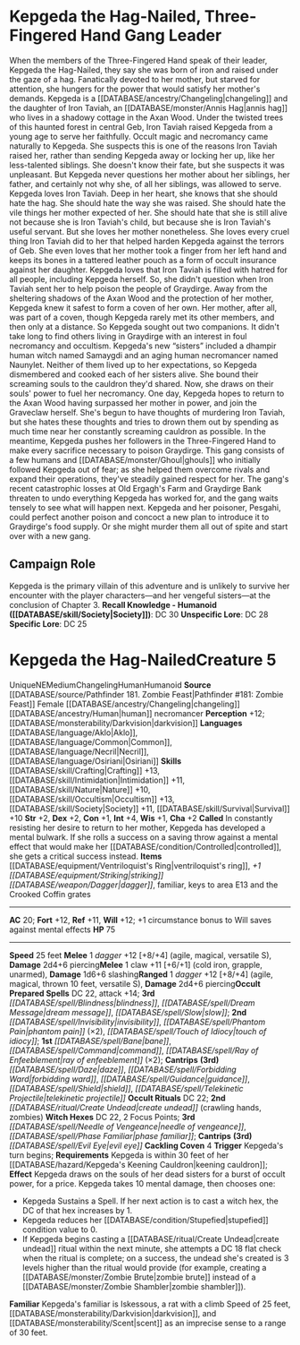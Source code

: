 ﻿---
ac: '20'
alignment: NE
all_resistance: null
burrow_speed: null
charisma: '+2'
climb_speed: null
constitution: '+1'
creature_ability:
- Cackling Coven
- Called
- Familiar
creature_family: null
dexterity: '+2'
element: null
fly_speed: null
fortitude: '+12'
hp: '75'
id: '2049'
immunity: null
intelligence: '+4'
land_speed: '25'
language:
- '[[DATABASE/language/Aklo|Aklo]]'
- '[[DATABASE/language/Common|Common]]'
- '[[DATABASE/language/Necril|Necril]]'
- '[[DATABASE/language/Osiriani|Osiriani]]'
level: '5'
max_speed: '25'
name: Kepgeda the Hag-Nailed
perception: '+12'
rarity: Unique
reflex: '+11'
resistance: null
rus_type_level: null
sense:
- '[[DATABASE/monsterability/Darkvision|darkvision]]'
size: Medium
skill:
- '[[DATABASE/skill/Crafting|Crafting]] +13'
- '[[DATABASE/skill/Intimidation|Intimidation]] +11'
- '[[DATABASE/skill/Nature|Nature]] +10'
- '[[DATABASE/skill/Occultism|Occultism]] +13'
- '[[DATABASE/skill/Society|Society]] +11'
- '[[DATABASE/skill/Survival|Survival]] +10'
source: '[[DATABASE/source/Pathfinder 181. Zombie Feast|Pathfinder #181: Zombie Feast]]'
speed:
- 25 feet
spell:
- '[[DATABASE/spell/Bane|Bane]]'
- '[[DATABASE/spell/Blindness|Blindness]]'
- '[[DATABASE/spell/Command|Command]]'
- '[[DATABASE/spell/Daze|Daze]]'
- '[[DATABASE/spell/Dream Message|Dream Message]]'
- '[[DATABASE/spell/Evil Eye|EvilEye]]'
- '[[DATABASE/spell/Forbidding Ward|Forbidding Ward]]'
- '[[DATABASE/spell/Guidance|Guidance]]'
- '[[DATABASE/spell/Invisibility|Invisibility]]'
- '[[DATABASE/spell/Needle of Vengeance|Needle of Vengeance]]'
- '[[DATABASE/spell/Phantom Pain|Phantom Pain]]'
- '[[DATABASE/spell/Phase Familiar|Phase Familiar]]'
- '[[DATABASE/spell/Ray of Enfeeblement|Ray of Enfeeblement]]'
- '[[DATABASE/spell/Shield|Shield]]'
- '[[DATABASE/spell/Slow|Slow]]'
- '[[DATABASE/spell/Telekinetic Projectile|Telekinetic Projectile]]'
- '[[DATABASE/spell/Touch of Idiocy|Touch of Idiocy]]'
strength: '+2'
strength_req: '2'
strongest_save:
- Fortitude
- Will
swim_speed: null
trait:
- '[[DATABASE/trait/Changeling|Changeling]]'
- '[[DATABASE/trait/Human|Human]]'
- '[[DATABASE/trait/Humanoid|Humanoid]]'
- '[[DATABASE/trait/Unique|Unique]]'
type: Creature
vision: Darkvision
weakest_save:
- Reflex
weakness: null
will: '+12'
wisdom: '+1'

---
# Kepgeda the Hag-Nailed, Three-Fingered Hand Gang Leader

When the members of the Three-Fingered Hand speak of their leader, Kepgeda the Hag-Nailed, they say she was born of iron and raised under the gaze of a hag. Fanatically devoted to her mother, but starved for attention, she hungers for the power that would satisfy her mother's demands.
 Kepgeda is a [[DATABASE/ancestry/Changeling|changeling]] and the daughter of Iron Taviah, an [[DATABASE/monster/Annis Hag|annis hag]] who lives in a shadowy cottage in the Axan Wood. Under the twisted trees of this haunted forest in central Geb, Iron Taviah raised Kepgeda from a young age to serve her faithfully. Occult magic and necromancy came naturally to Kepgeda. She suspects this is one of the reasons Iron Taviah raised her, rather than sending Kepgeda away or locking her up, like her less-talented siblings. She doesn't know their fate, but she suspects it was unpleasant.
 But Kepgeda never questions her mother about her siblings, her father, and certainly not why she, of all her siblings, was allowed to serve. Kepgeda loves Iron Taviah. Deep in her heart, she knows that she should hate the hag. She should hate the way she was raised. She should hate the vile things her mother expected of her. She should hate that she is still alive not because she is Iron Taviah's child, but because she is Iron Taviah's useful servant. But she loves her mother nonetheless. She loves every cruel thing Iron Taviah did to her that helped harden Kepgeda against the terrors of Geb. She even loves that her mother took a finger from her left hand and keeps its bones in a tattered leather pouch as a form of occult insurance against her daughter. Kepgeda loves that Iron Taviah is filled with hatred for all people, including Kepgeda herself. So, she didn't question when Iron Taviah sent her to help poison the people of Graydirge.
 Away from the sheltering shadows of the Axan Wood and the protection of her mother, Kepgeda knew it safest to form a coven of her own. Her mother, after all, was part of a coven, though Kepgeda rarely met its other members, and then only at a distance. So Kepgeda sought out two companions. It didn't take long to find others living in Graydirge with an interest in foul necromancy and occultism. Kepgeda's new “sisters” included a dhampir human witch named Samaygdi and an aging human necromancer named Naunylet. Neither of them lived up to her expectations, so Kepgeda dismembered and cooked each of her sisters alive. She bound their screaming souls to the cauldron they'd shared. Now, she draws on their souls' power to fuel her necromancy.
 One day, Kepgeda hopes to return to the Axan Wood having surpassed her mother in power, and join the Graveclaw herself. She's begun to have thoughts of murdering Iron Taviah, but she hates these thoughts and tries to drown them out by spending as much time near her constantly screaming cauldron as possible. In the meantime, Kepgeda pushes her followers in the Three-Fingered Hand to make every sacrifice necessary to poison Graydirge. This gang consists of a few humans and [[DATABASE/monster/Ghoul|ghouls]] who initially followed Kepgeda out of fear; as she helped them overcome rivals and expand their operations, they've steadily gained respect for her. The gang's recent catastrophic losses at Old Ergagh's Farm and Graydirge Bank threaten to undo everything Kepgeda has worked for, and the gang waits tensely to see what will happen next. Kepgeda and her poisoner, Pesgahi, could perfect another poison and concoct a new plan to introduce it to Graydirge's food supply. Or she might murder them all out of spite and start over with a new gang.

## Campaign Role

Kepgeda is the primary villain of this adventure and is unlikely to survive her encounter with the player characters—and her vengeful sisters—at the conclusion of Chapter 3.
**Recall Knowledge - Humanoid ([[DATABASE/skill/Society|Society]])**: DC 30
**Unspecific Lore**: DC 28
**Specific Lore**: DC 25

# Kepgeda the Hag-Nailed<span class="item-type">Creature 5</span>

<span class="trait-unique item-trait">Unique</span><span class="trait-alignment item-trait">NE</span><span class="trait-size item-trait">Medium</span><span class="item-trait">Changeling</span><span class="item-trait">Human</span><span class="item-trait">Humanoid</span>
**Source** [[DATABASE/source/Pathfinder 181. Zombie Feast|Pathfinder #181: Zombie Feast]]
Female [[DATABASE/ancestry/Changeling|changeling]] [[DATABASE/ancestry/Human|human]] necromancer
**Perception** +12; [[DATABASE/monsterability/Darkvision|darkvision]]
**Languages** [[DATABASE/language/Aklo|Aklo]], [[DATABASE/language/Common|Common]], [[DATABASE/language/Necril|Necril]], [[DATABASE/language/Osiriani|Osiriani]]
**Skills** [[DATABASE/skill/Crafting|Crafting]] +13, [[DATABASE/skill/Intimidation|Intimidation]] +11, [[DATABASE/skill/Nature|Nature]] +10, [[DATABASE/skill/Occultism|Occultism]] +13, [[DATABASE/skill/Society|Society]] +11, [[DATABASE/skill/Survival|Survival]] +10
**Str** +2, **Dex** +2, **Con** +1, **Int** +4, **Wis** +1, **Cha** +2
**Called** In constantly resisting her desire to return to her mother, Kepgeda has developed a mental bulwark. If she rolls a success on a saving throw against a mental effect that would make her [[DATABASE/condition/Controlled|controlled]], she gets a critical success instead.
**Items** [[DATABASE/equipment/Ventriloquist's Ring|ventriloquist's ring]], _+1 [[DATABASE/equipment/Striking|striking]] [[DATABASE/weapon/Dagger|dagger]]_, familiar, keys to area E13 and the Crooked Coffin grates

---
**AC** 20; **Fort** +12, **Ref** +11, **Will** +12; +1 circumstance bonus to Will saves against mental effects
**HP** 75

---
**Speed** 25 feet
<span class="in-box-ability">**Melee** <span class="action-icon">1</span> _dagger_ +12 [+8/+4] (agile, magical, versatile S), **Damage** 2d4+6 piercing</span><span class="in-box-ability">**Melee** <span class="action-icon">1</span> claw +11 [+6/+1] (cold iron, grapple, unarmed), **Damage** 1d6+6 slashing</span><span class="in-box-ability">**Ranged** <span class="action-icon">1</span> _dagger_ +12 [+8/+4] (agile, magical, thrown 10 feet, versatile S), **Damage** 2d4+6 piercing</span>**Occult Prepared Spells** DC 22, attack +14; **3rd** _[[DATABASE/spell/Blindness|blindness]]_, _[[DATABASE/spell/Dream Message|dream message]]_, _[[DATABASE/spell/Slow|slow]]_; **2nd** _[[DATABASE/spell/Invisibility|invisibility]]_, _[[DATABASE/spell/Phantom Pain|phantom pain]]_ (×2), _[[DATABASE/spell/Touch of Idiocy|touch of idiocy]]_; **1st** _[[DATABASE/spell/Bane|bane]]_, _[[DATABASE/spell/Command|command]]_, _[[DATABASE/spell/Ray of Enfeeblement|ray of enfeeblement]]_ (×2); **Cantrips** **(3rd)** _[[DATABASE/spell/Daze|daze]]_, _[[DATABASE/spell/Forbidding Ward|forbidding ward]]_, _[[DATABASE/spell/Guidance|guidance]]_, _[[DATABASE/spell/Shield|shield]]_, _[[DATABASE/spell/Telekinetic Projectile|telekinetic projectile]]_
**Occult Rituals** DC 22; **2nd** _[[DATABASE/ritual/Create Undead|create undead]]_ (crawling hands, zombies)
**Witch Hexes** DC 22, 2 Focus Points; **3rd** _[[DATABASE/spell/Needle of Vengeance|needle of vengeance]]_, _[[DATABASE/spell/Phase Familiar|phase familiar]]_; **Cantrips** **(3rd)** _[[DATABASE/spell/Evil Eye|evil eye]]_
<span class="in-box-ability">**Cackling Coven** <span class="action-icon">4</span> **Trigger** Kepgeda's turn begins; **Requirements** Kepgeda is within 30 feet of her [[DATABASE/hazard/Kepgeda's Keening Cauldron|keening cauldron]]; **Effect** Kepgeda draws on the souls of her dead sisters for a burst of occult power, for a price. Kepgeda takes 10 mental damage, then chooses one:

* Kepgeda Sustains a Spell. If her next action is to cast a witch hex, the DC of that hex increases by 1.
* Kepgeda reduces her [[DATABASE/condition/Stupefied|stupefied]] condition value to 0.
* If Kepgeda begins casting a [[DATABASE/ritual/Create Undead|create undead]] ritual within the next minute, she attempts a DC 18 flat check when the ritual is complete; on a success, the undead she's created is 3 levels higher than the ritual would provide (for example, creating a [[DATABASE/monster/Zombie Brute|zombie brute]] instead of a [[DATABASE/monster/Zombie Shambler|zombie shambler]]).

</span><span class="in-box-ability">**Familiar** Kepgeda's familiar is Iskessous, a rat with a climb Speed of 25 feet, [[DATABASE/monsterability/Darkvision|darkvision]], and [[DATABASE/monsterability/Scent|scent]] as an imprecise sense to a range of 30 feet.</span>